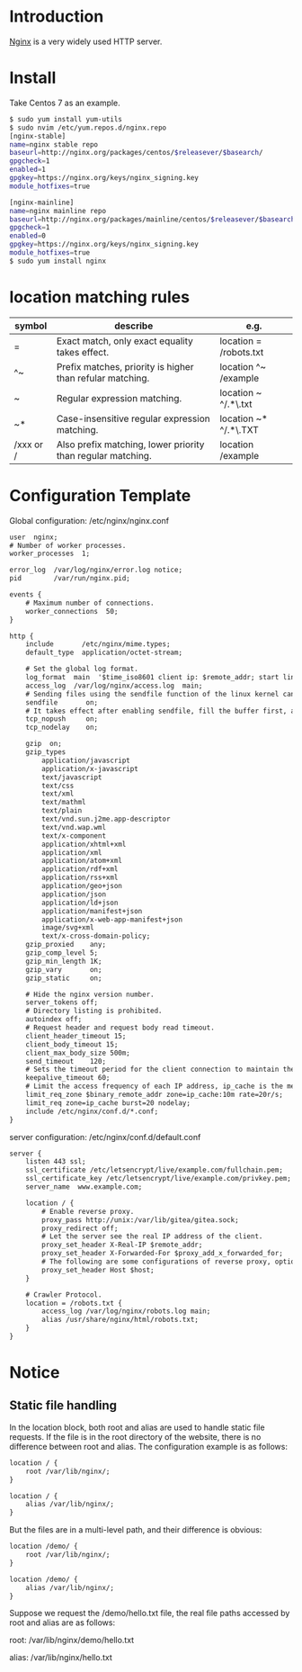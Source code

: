 # Introduction

[Nginx](https://www.nginx.com/) is a very widely used HTTP server.

# Install

Take Centos 7 as an example.

```bash
$ sudo yum install yum-utils
$ sudo nvim /etc/yum.repos.d/nginx.repo
[nginx-stable]
name=nginx stable repo
baseurl=http://nginx.org/packages/centos/$releasever/$basearch/
gpgcheck=1
enabled=1
gpgkey=https://nginx.org/keys/nginx_signing.key
module_hotfixes=true

[nginx-mainline]
name=nginx mainline repo
baseurl=http://nginx.org/packages/mainline/centos/$releasever/$basearch/
gpgcheck=1
enabled=0
gpgkey=https://nginx.org/keys/nginx_signing.key
module_hotfixes=true
$ sudo yum install nginx
```

# location matching rules

| symbol    | describe                                                    | e.g.                   |
| --------- | ----------------------------------------------------------- | ---------------------- |
| =         | Exact match, only exact equality takes effect.              | location = /robots.txt |
| ^~        | Prefix matches, priority is higher than refular matching.   | location ^~ /example   |
| ~         | Regular expression matching.                                | location ~ ^/.*\\.txt  |
| ~*        | Case-insensitive regular expression matching.               | location ~* ^/.*\\.TXT |
| /xxx or / | Also prefix matching, lower priority than regular matching. | location /example      |

# Configuration Template

Global configuration: /etc/nginx/nginx.conf

```txt
user  nginx;
# Number of worker processes.
worker_processes  1;

error_log  /var/log/nginx/error.log notice;
pid        /var/run/nginx.pid;

events {
    # Maximum number of connections.
    worker_connections  50;
}

http {
    include       /etc/nginx/mime.types;
    default_type  application/octet-stream;

    # Set the global log format.
    log_format  main  '$time_iso8601 client ip: $remote_addr; start line: $request; request length: $request_length; status code: $status；send bytes: $bytes_sent; connect number: $connection; current connect request count: $connection_requests；User-Agent: $http_user_agent;';
    access_log  /var/log/nginx/access.log  main;
    # Sending files using the sendfile function of the linux kernel can reduce the switching between kernel and user processes.
    sendfile       on;
    # It takes effect after enabling sendfile, fill the buffer first, and then send as soon as possible.
    tcp_nopush     on;
    tcp_nodelay    on;

    gzip  on;
    gzip_types 
        application/javascript
        application/x-javascript
        text/javascript
        text/css
        text/xml
        text/mathml
        text/plain
        text/vnd.sun.j2me.app-descriptor
        text/vnd.wap.wml
        text/x-component
        application/xhtml+xml
        application/xml
        application/atom+xml
        application/rdf+xml
        application/rss+xml
        application/geo+json
        application/json
        application/ld+json
        application/manifest+json
        application/x-web-app-manifest+json
        image/svg+xml
        text/x-cross-domain-policy;
    gzip_proxied    any;
    gzip_comp_level 5;
    gzip_min_length 1K;
    gzip_vary       on;
    gzip_static     on;

    # Hide the nginx version number.
    server_tokens off;
    # Directory listing is prohibited.
    autoindex off;
    # Request header and request body read timeout.
    client_header_timeout 15;
    client_body_timeout 15;
    client_max_body_size 500m;
    send_timeout    120;
    # Sets the timeout period for the client connection to maintain the session. After this time, the server will close the connection.
    keepalive_timeout 60;
    # Limit the access frequency of each IP address, ip_cache is the memory space, 10m is the memory size, $binary_remote_addr is the client IP address, and $binary_remote_addr is used as the key to record the visiting IP in the ip_cache memory.
    limit_req_zone $binary_remote_addr zone=ip_cache:10m rate=20r/s;
    limit_req zone=ip_cache burst=20 nodelay;
    include /etc/nginx/conf.d/*.conf;
}
```

server configuration: /etc/nginx/conf.d/default.conf

```txt
server {
    listen 443 ssl;
    ssl_certificate /etc/letsencrypt/live/example.com/fullchain.pem;
    ssl_certificate_key /etc/letsencrypt/live/example.com/privkey.pem;
    server_name  www.example.com;

    location / {
        # Enable reverse proxy.
        proxy_pass http://unix:/var/lib/gitea/gitea.sock;
        proxy_redirect off;
        # Let the server see the real IP address of the client.
        proxy_set_header X-Real-IP $remote_addr;
        proxy_set_header X-Forwarded-For $proxy_add_x_forwarded_for;
        # The following are some configurations of reverse proxy, optional.
        proxy_set_header Host $host;
    }

    # Crawler Protocol.
    location = /robots.txt {
        access_log /var/log/nginx/robots.log main;
        alias /usr/share/nginx/html/robots.txt;
    }
}
```

# Notice

## Static file handling

In the location block, both root and alias are used to handle static file requests. If the file is in the root directory of the website, there is no difference between root and alias. The configuration example is as follows:

```txt
location / {
    root /var/lib/nginx/;
}

location / {
    alias /var/lib/nginx/;
}
```

But the files are in a multi-level path, and their difference is obvious:

```txt
location /demo/ {
    root /var/lib/nginx/;
}

location /demo/ {
    alias /var/lib/nginx/;
}
```

Suppose we request the /demo/hello.txt file, the real file paths accessed by root and alias are as follows:

root: /var/lib/nginx/demo/hello.txt

alias: /var/lib/nginx/hello.txt
